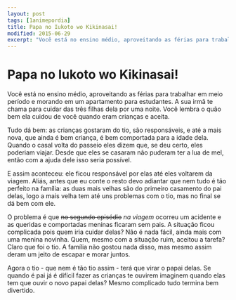 ```yaml
---
layout: post
tags: [1animepordia]
title: Papa no Iukoto wo Kikinasai!
modified: 2015-06-29
excerpt: "Você está no ensino médio, aproveitando as férias para trabalhar em meio período e morando em um apartamento para estudantes. A sua irmã te chama para cuidar das três filhas dela por uma noite. Você lembra o quão bem ela cuidou de você quando eram crianças e aceita."
---
```


Papa no Iukoto wo Kikinasai!
============================

Você está no ensino médio, aproveitando as férias para trabalhar em meio
período e morando em um apartamento para estudantes. A sua irmã te chama
para cuidar das três filhas dela por uma noite. Você lembra o quão bem
ela cuidou de você quando eram crianças e aceita.

Tudo dá bem: as crianças gostaram do tio, são responsáveis, e até a mais
nova, que ainda é bem criança, é bem comportada para a idade dela.
Quando o casal volta do passeio eles dizem que, se deu certo, eles
poderiam viajar. Desde que eles se casaram não puderam ter a lua de mel,
então com a ajuda dele isso seria possível.

E assim aconteceu: ele ficou responsável por elas até eles voltarem da
viagem. Aliás, antes que eu conte o resto devo adiantar que nem tudo é
tão perfeito na família: as duas mais velhas são do primeiro casamento
do pai delas, logo a mais velha tem até uns problemas com o tio, mas no
final se dá bem com ele.

O problema é que ~~no segundo episódio~~ *na viagem* ocorreu um acidente
e as queridas e comportadas meninas ficaram sem pais. A situação ficou
complicada pois quem iria cuidar delas? Não é nada fácil, ainda mais com
uma menina novinha. Quem, mesmo com a situação ruim, aceitou a tarefa?
Claro que foi o tio. A família não gostou nada disso, mas mesmo assim
deram um jeito de escapar e morar juntos.

Agora o tio - que nem é tão tio assim - terá que virar o papai delas. Se
quando é pai já é difícil fazer as crianças te ouvirem imaginem quando
elas tem que ouvir o novo papai delas? Mesmo complicado tudo termina bem
divertido.


